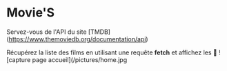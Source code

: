 # Movie'S
Servez-vous de l'API du site [TMDB] (https://www.themoviedb.org/documentation/api)

Récupérez la liste des films en utilisant une requête **fetch** et affichez les :muscle:
![capture page accueil](/pictures/home.jpg